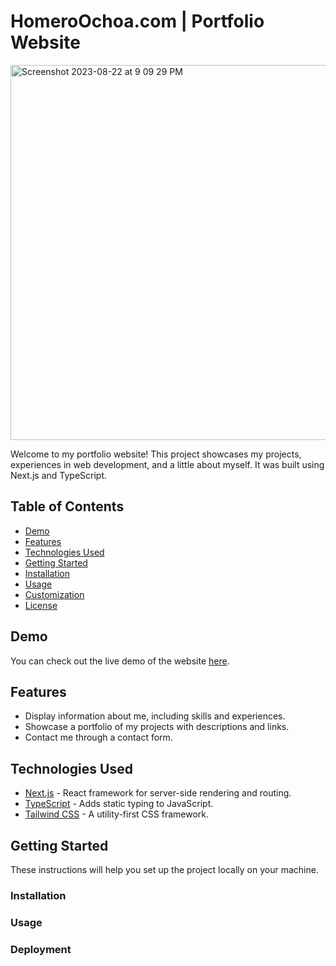 # HomeroOchoa.com | Portfolio Website

<img width="600" alt="Screenshot 2023-08-22 at 9 09 29 PM" src="https://github.com/homeroochoa47/homeroochoa.com/assets/104741653/022d1703-cd6b-4421-9bde-ef39cbdf0026">

Welcome to my portfolio website! This project showcases my projects, experiences in web development, and a little about myself. It was built using Next.js and TypeScript.

## Table of Contents

- [Demo](#demo)
- [Features](#features)
- [Technologies Used](#technologies-used)
- [Getting Started](#getting-started)
- [Installation](#installation)
- [Usage](#usage)
- [Customization](#customization)
- [License](#license)

## Demo

You can check out the live demo of the website [here](https://www.example.com).

## Features

- Display information about me, including skills and experiences.
- Showcase a portfolio of my projects with descriptions and links.
- Contact me through a contact form.

## Technologies Used

- [Next.js](https://nextjs.org/) - React framework for server-side rendering and routing.
- [TypeScript](https://www.typescriptlang.org/) - Adds static typing to JavaScript.
- [Tailwind CSS](https://tailwindcss.com/) - A utility-first CSS framework.

## Getting Started

These instructions will help you set up the project locally on your machine.

### Installation


### Usage

### Deployment
